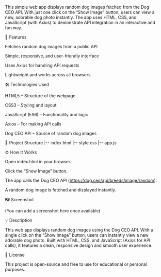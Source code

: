 This simple web app displays random dog images fetched from the Dog CEO API. With just one click on the “Show Image” button, users can view a new, adorable dog photo instantly. The app uses HTML, CSS, and JavaScript (with Axios) to demonstrate API integration in an interactive and fun way.

🚀 Features

Fetches random dog images from a public API

Simple, responsive, and user-friendly interface

Uses Axios for handling API requests

Lightweight and works across all browsers

🛠️ Technologies Used

HTML5 – Structure of the webpage

CSS3 – Styling and layout

JavaScript (ES6) – Functionality and logic

Axios – For making API calls

Dog CEO API – Source of random dog images

📂 Project Structure
|-- index.html
|-- style.css
|-- app.js

⚙️ How It Works

Open index.html in your browser.

Click the “Show Image” button.

The app calls the Dog CEO API (https://dog.ceo/api/breeds/image/random).

A random dog image is fetched and displayed instantly.

🖼️ Screenshot

(You can add a screenshot here once available)

💡 Description

This web app displays random dog images using the Dog CEO API. With a single click on the “Show Image” button, users can instantly view a new adorable dog photo. Built with HTML, CSS, and JavaScript (Axios for API calls), it features a clean, responsive design and smooth user experience.

📜 License

This project is open-source and free to use for educational or personal purposes.
